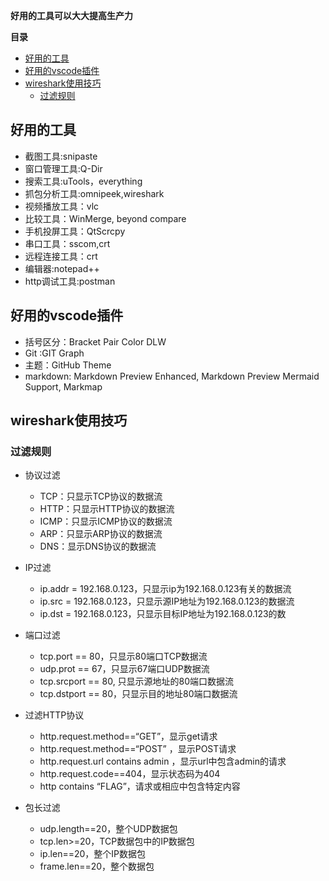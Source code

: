 **好用的工具可以大大提高生产力**

**目录**
<!-- @import "[TOC]" {cmd="toc" depthFrom=1 depthTo=6 orderedList=false} -->

<!-- code_chunk_output -->

- [好用的工具](#好用的工具)
- [好用的vscode插件](#好用的vscode插件)
- [wireshark使用技巧](#wireshark使用技巧)
  - [过滤规则](#过滤规则)

<!-- /code_chunk_output -->

## 好用的工具 
- 截图工具:snipaste
- 窗口管理工具:Q-Dir
- 搜索工具:uTools，everything
- 抓包分析工具:omnipeek,wireshark
- 视频播放工具：vlc
- 比较工具：WinMerge, beyond compare
- 手机投屏工具：QtScrcpy
- 串口工具：sscom,crt
- 远程连接工具：crt
- 编辑器:notepad++
- http调试工具:postman

## 好用的vscode插件
- 括号区分：Bracket Pair Color DLW
- Git :GIT Graph
- 主题：GitHub Theme
- markdown: Markdown Preview Enhanced, Markdown Preview Mermaid Support, Markmap

## wireshark使用技巧
### 过滤规则
- 协议过滤
    - TCP：只显示TCP协议的数据流
    - HTTP：只显示HTTP协议的数据流
    - ICMP：只显示ICMP协议的数据流
    - ARP：只显示ARP协议的数据流
    - DNS：显示DNS协议的数据流

- IP过滤
    - ip.addr = 192.168.0.123，只显示ip为192.168.0.123有关的数据流
    - ip.src = 192.168.0.123，只显示源IP地址为192.168.0.123的数据流
    - ip.dst = 192.168.0.123，只显示目标IP地址为192.168.0.123的数

- 端口过滤
    - tcp.port == 80，只显示80端口TCP数据流
    - udp.prot == 67，只显示67端口UDP数据流
    - tcp.srcport == 80, 只显示源地址的80端口数据流
    - tcp.dstport == 80，只显示目的地址80端口数据流

- 过滤HTTP协议
    - http.request.method==“GET”，显示get请求
    - http.request.method==“POST” ，显示POST请求
    - http.request.url contains admin ，显示url中包含admin的请求
    - http.request.code==404，显示状态码为404
    - http contains “FLAG”，请求或相应中包含特定内容

- 包长过滤
    - udp.length==20，整个UDP数据包
    - tcp.len>=20，TCP数据包中的IP数据包
    - ip.len==20，整个IP数据包
    - frame.len==20，整个数据包


